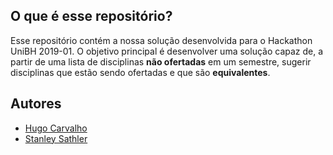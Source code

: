 ## O que é esse repositório?
Esse repositório contém a nossa solução desenvolvida para o Hackathon UniBH 2019-01. O objetivo principal é desenvolver uma solução capaz de, a partir de uma lista de disciplinas **não ofertadas** em um semestre, sugerir disciplinas que estão sendo ofertadas e que são **equivalentes**.

## Autores
* [Hugo Carvalho](https://github.com/Hugo-Carvalho)
* [Stanley Sathler](https://github.com/StanleySathler)
